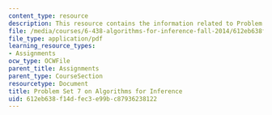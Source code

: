 ```yaml
---
content_type: resource
description: This resource contains the information related to Problem Set 7.
file: /media/courses/6-438-algorithms-for-inference-fall-2014/612eb638f14dfec3e99bc87936238122_MIT6_438F14_ps7.pdf
file_type: application/pdf
learning_resource_types:
- Assignments
ocw_type: OCWFile
parent_title: Assignments
parent_type: CourseSection
resourcetype: Document
title: Problem Set 7 on Algorithms for Inference
uid: 612eb638-f14d-fec3-e99b-c87936238122
---
```

